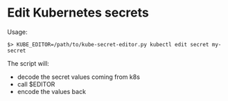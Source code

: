 # Edit Kubernetes secrets

Usage:

    $> KUBE_EDITOR=/path/to/kube-secret-editor.py kubectl edit secret my-secret

The script will:
- decode the secret values coming from k8s
- call $EDITOR
- encode the values back
